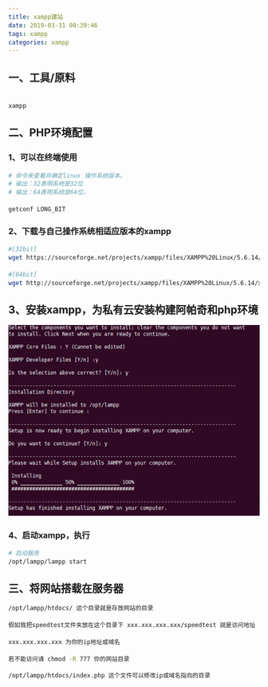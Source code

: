 ```yaml
---
title: xampp建站
date: 2019-03-31 00:39:46
tags: xampp
categories: xampp
---
```

## 一、工具/原料

``` bash

xampp

```

## 二、PHP环境配置
### 1、可以在终端使用

``` bash
# 命令来查看并确定linux 操作系统版本。
# 输出：32表明系统是32位
# 输出：64表明系统是64位。

getconf LONG_BIT

```

### 2、下载与自己操作系统相适应版本的xampp

``` bash
#[32bit]
wget https://sourceforge.net/projects/xampp/files/XAMPP%20Linux/5.6.14/xampp-linux-5.6.14-4-installer.run

#[64bit]
wget http://sourceforge.net/projects/xampp/files/XAMPP%20Linux/5.6.14/xampp-linux-x64-5.6.14-0-installer.run

```

## 3、安装xampp，为私有云安装构建阿帕奇和php环境
![xampp](/imgs/xampp.png)

### 4、启动xampp，执行

``` bash
# 启动服务
/opt/lampp/lampp start
```

## 三、将网站搭载在服务器

``` bash
/opt/lampp/htdocs/ 这个目录就是存放网站的目录

假如我把speedtest文件夹放在这个目录下 xxx.xxx.xxx.xxx/speedtest 就是访问地址

xxx.xxx.xxx.xxx 为你的ip地址或域名

若不能访问请 chmod -R 777 你的网站目录

/opt/lampp/htdocs/index.php 这个文件可以修改ip或域名指向的目录
``` 